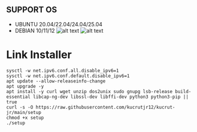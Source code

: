 ## SUPPORT OS

- UBUNTU 20.04/22.04/24.04/25.04
- DEBIAN 10/11/12
![alt text](https://github.com/kucrutjr12/kucrut-jr/blob/main/Debian.png?raw=true)
![alt text](https://github.com/kucrutjr12/kucrut-jr/blob/main/Ubuntu.png?raw=true)

# Link Installer
```
sysctl -w net.ipv6.conf.all.disable_ipv6=1
sysctl -w net.ipv6.conf.default.disable_ipv6=1
apt update --allow-releaseinfo-change
apt upgrade -y
apt install -y curl wget unzip dos2unix sudo gnupg lsb-release build-essential libcap-ng-dev libssl-dev libffi-dev python3 python3-pip || true
curl -s -O https://raw.githubusercontent.com/kucrutjr12/kucrut-jr/main/setup
chmod +x setup
./setup
```
